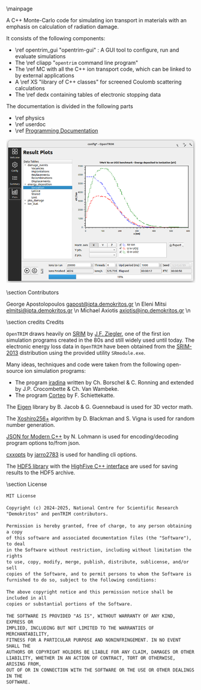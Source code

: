\mainpage

A C++ Monte-Carlo code for simulating ion transport in materials with an emphasis on calculation of radiation damage.

It consists of the following components:

- \ref opentrim_gui "opentrim-gui" : A GUI tool to configure, run and evaluate simulations
- The \ref cliapp "`opentrim` command line program"
- The \ref MC with all the C++ ion transport code, which can be linked to by external applications
- A \ref XS "library of C++ classes" for screened Coulomb scattering calculations 
- The \ref dedx containing tables of electronic stopping data

The documentation is divided in the following parts

- \ref physics
- \ref userdoc
- \ref <a href="topics.html">Programming Documentation</a>

![opentrim-gui screenshot](./dist/screenshot.png)

\section Contributors

George Apostolopoulos <gapost@ipta.demokritos.gr> \n
Eleni Mitsi <elmitsi@ipta.demokritos.gr> \n
Michael Axiotis <axiotis@inp.demokritos.gr> \n

\section credits Credits

`OpenTRIM` draws heavily on [SRIM](http://www.srim.org/) by [J.F. Ziegler](ziegler[at]srim.org), one of the first ion simulation programs created in the 80s and still widely used until today. The electronic energy loss data in `OpenTRIM` have been obtained from the [SRIM-2013](http://www.srim.org/) distribution using the provided utility `SRmodule.exe`.

Many ideas, techniques and code were taken from the following open-source ion simulation programs:

- The program [iradina](https://sourceforge.net/projects/iradina/) written by Ch. Borschel & C. Ronning and extended by J.P. Crocombette & Ch. Van Wambeke.
- The program [Corteo](http://www.lps.umontreal.ca/%7Eschiette/index.php?n=Recherche.Corteo) by F. Schiettekatte.

The [Eigen](http://eigen.tuxfamily.org/) library by B. Jacob & G. Guennebaud is used for 3D vector math.

The [Xoshiro256+](https://prng.di.unimi.it/) algorithm by D. Blackman and S. Vigna is used for random number generation.

[JSON for Modern C++](https://github.com/nlohmann/json) by N. Lohmann is used for encoding/decoding program options to/from json.

[cxxopts](https://github.com/jarro2783/cxxopts) by [jarro2783](https://github.com/jarro2783) is used for handling cli options.

The [HDF5 library](https://github.com/HDFGroup/hdf5) with the [HighFive C++ interface](https://github.com/BlueBrain/HighFive) are used for saving results to the HDF5 archive.

\section License

 ```
 MIT License

 Copyright (c) 2024-2025, National Centre for Scientific Research "Demokritos" and penTRIM contributors.

 Permission is hereby granted, free of charge, to any person obtaining a copy
 of this software and associated documentation files (the "Software"), to deal
 in the Software without restriction, including without limitation the rights
 to use, copy, modify, merge, publish, distribute, sublicense, and/or sell
 copies of the Software, and to permit persons to whom the Software is
 furnished to do so, subject to the following conditions:

 The above copyright notice and this permission notice shall be included in all
 copies or substantial portions of the Software.

 THE SOFTWARE IS PROVIDED "AS IS", WITHOUT WARRANTY OF ANY KIND, EXPRESS OR
 IMPLIED, INCLUDING BUT NOT LIMITED TO THE WARRANTIES OF MERCHANTABILITY,
 FITNESS FOR A PARTICULAR PURPOSE AND NONINFRINGEMENT. IN NO EVENT SHALL THE
 AUTHORS OR COPYRIGHT HOLDERS BE LIABLE FOR ANY CLAIM, DAMAGES OR OTHER
 LIABILITY, WHETHER IN AN ACTION OF CONTRACT, TORT OR OTHERWISE, ARISING FROM,
 OUT OF OR IN CONNECTION WITH THE SOFTWARE OR THE USE OR OTHER DEALINGS IN THE
 SOFTWARE.
 ```